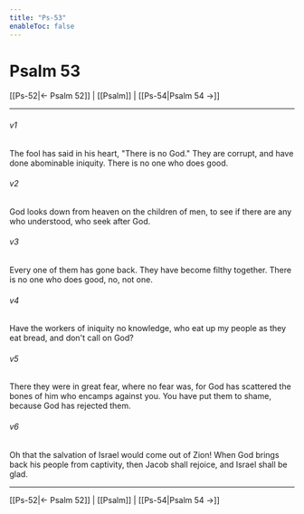 ```yaml
---
title: "Ps-53"
enableToc: false
---
```

# Psalm 53

[[Ps-52|← Psalm 52]] | [[Psalm]] | [[Ps-54|Psalm 54 →]]
***



###### v1 
The fool has said in his heart, "There is no God." They are corrupt, and have done abominable iniquity. There is no one who does good. 

###### v2 
God looks down from heaven on the children of men, to see if there are any who understood, who seek after God. 

###### v3 
Every one of them has gone back. They have become filthy together. There is no one who does good, no, not one. 

###### v4 
Have the workers of iniquity no knowledge, who eat up my people as they eat bread, and don't call on God? 

###### v5 
There they were in great fear, where no fear was, for God has scattered the bones of him who encamps against you. You have put them to shame, because God has rejected them. 

###### v6 
Oh that the salvation of Israel would come out of Zion! When God brings back his people from captivity, then Jacob shall rejoice, and Israel shall be glad.

***
[[Ps-52|← Psalm 52]] | [[Psalm]] | [[Ps-54|Psalm 54 →]]
